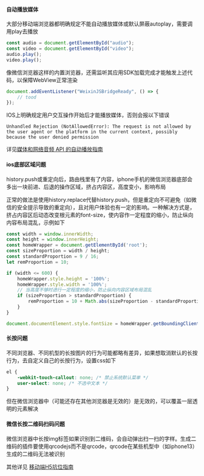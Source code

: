 #### 自动播放媒体

大部分移动端浏览器都明确规定不能自动播放媒体或默认屏蔽autoplay，需要调用play去播放

```js
const audio = document.getElementById("audio");
const video = document.getElementById("video");
audio.play();
video.play();
```

像微信浏览器这样的内置浏览器，还需监听其应用SDK加载完成才能触发上述代码，以保障WebView正常渲染

```js
document.addEventListener("WeixinJSBridgeReady", () => {
    // tood
});
```

IOS上明确规定用户交互操作开始后才能播放媒体，否则会报以下错误

```
Unhandled Rejection (NotAllowedError): The request is not allowed by the user agent or the platform in the current context, possibly because the user denied permission
```

详见[媒体和网络音频 API 的自动播放指南](https://developer.mozilla.org/zh-CN/docs/Web/Media/Autoplay_guide)

#### ios底部区域问题

history.push或重定向后，路由栈里有了内容，iphone手机的微信浏览器底部会多出一块前进、后退的操作区域，挤占内容区，高度变小，影响布局

正常的做法是使用history.replace代替history.push，但是重定向不可避免（如微信的安全提示导致的重定向），且对用户体验也有一定的影响。一种解决方式是，挤占内容区后动态改变根元素的font-size，使内容作一定程度的缩小，防止纵向内容布局混乱，示例如下

```js
const width = window.innerWidth;
const height = window.innerHeight;
const homeWrapper = document.getElementById('root');
const sizeProportion = width / height;
const standardProportion = 9 / 16;
let remProportion = 10;

if (width <= 600) {
    homeWrapper.style.height = '100%';
    homeWrapper.style.width = '100%';
    // 当高度不够时进行一定程度的缩小，防止纵向内容区域布局混乱
    if (sizeProportion > standardProportion) {
        remProportion = 10 + Math.abs(sizeProportion - standardProportion) * 20;
    }
}

document.documentElement.style.fontSize = homeWrapper.getBoundingClientRect().width / remProportion + 'px';
```

#### 长按问题

不同浏览器、不同机型的长按图片的行为可能都略有差异，如果想取消默认的长按行为，去自定义自己的长按行为，设置css如下

```css
el {
    -webkit-touch-callout: none; /* 禁止系统默认菜单 */
    user-select: none; /* 不选中文本 */ 
}
```

但在微信浏览器中（可能还存在其他浏览器是无效的）是无效的，可以覆盖一层透明的元素解决

#### 微信长按二维码扫码问题

微信浏览器中长按img标签如果识别到二维码，会自动弹出扫一扫的字样。生成二维码的插件要使用qrcodejs而不是qrcode，qrcode在某些机型中（如iphone13）生成的二维码无法被识别

其他详见
[移动端H5坑位指南](https://juejin.cn/post/6921886428158754829)
